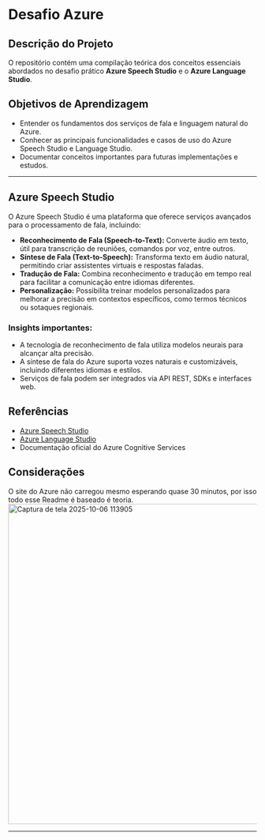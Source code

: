 # Desafio Azure 

## Descrição do Projeto
O repositório contém uma compilação teórica dos conceitos essenciais abordados no desafio prático  **Azure Speech Studio** e o **Azure Language Studio**.

## Objetivos de Aprendizagem
- Entender os fundamentos dos serviços de fala e linguagem natural do Azure.
- Conhecer as principais funcionalidades e casos de uso do Azure Speech Studio e Language Studio.
- Documentar conceitos importantes para futuras implementações e estudos.

---

## Azure Speech Studio

O Azure Speech Studio é uma plataforma que oferece serviços avançados para o processamento de fala, incluindo:

- **Reconhecimento de Fala (Speech-to-Text):** Converte áudio em texto, útil para transcrição de reuniões, comandos por voz, entre outros.
- **Síntese de Fala (Text-to-Speech):** Transforma texto em áudio natural, permitindo criar assistentes virtuais e respostas faladas.
- **Tradução de Fala:** Combina reconhecimento e tradução em tempo real para facilitar a comunicação entre idiomas diferentes.
- **Personalização:** Possibilita treinar modelos personalizados para melhorar a precisão em contextos específicos, como termos técnicos ou sotaques regionais.

### Insights importantes:
- A tecnologia de reconhecimento de fala utiliza modelos neurais para alcançar alta precisão.
- A síntese de fala do Azure suporta vozes naturais e customizáveis, incluindo diferentes idiomas e estilos.
- Serviços de fala podem ser integrados via API REST, SDKs e interfaces web.


## Referências

- [Azure Speech Studio](https://speech.microsoft.com/)
- [Azure Language Studio](https://language.cognitive.azure.com/)
- Documentação oficial do Azure Cognitive Services


## Considerações

O site do Azure não carregou mesmo esperando quase 30 minutos, por isso todo esse Readme é baseado é teoria.
<img width="1277" height="649" alt="Captura de tela 2025-10-06 113905" src="https://github.com/user-attachments/assets/4c0497aa-801b-407f-8ba0-7816e223e8ea" />



---

